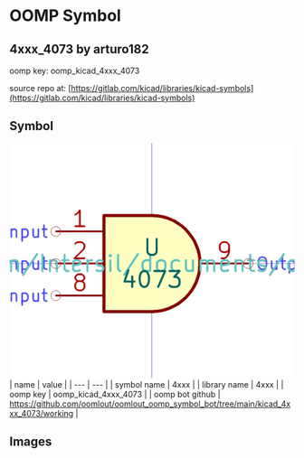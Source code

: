# OOMP Symbol  
## 4xxx_4073  by arturo182  
  
oomp key: oomp_kicad_4xxx_4073  
  
source repo at: [https://gitlab.com/kicad/libraries/kicad-symbols](https://gitlab.com/kicad/libraries/kicad-symbols)  
## Symbol  
  
[![working.png](working_600.png)](working.png)  
| name | value | 
| --- | --- | 
| symbol name | 4xxx | 
| library name | 4xxx | 
| oomp key | oomp_kicad_4xxx_4073 | 
| oomp bot github | https://github.com/oomlout/oomlout_oomp_symbol_bot/tree/main/kicad_4xxx_4073/working | 
## Images  
